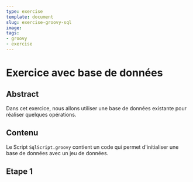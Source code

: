```yaml
---
type: exercise
template: document
slug: exercise-groovy-sql
image:
tags:
- groovy
- exercise
---
```


Exercice avec base de données
====================================

## Abstract

Dans cet exercice, nous allons utiliser une base de données existante pour réaliser quelques opérations.

## Contenu

Le Script `SqlScript.groovy` contient un code qui permet d'initialiser une base de données avec un jeu de données.

## Etape 1
